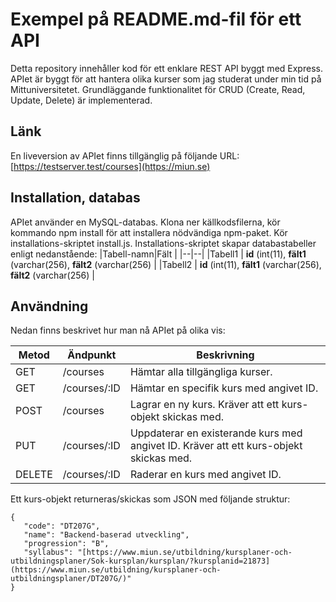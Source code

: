 # Exempel på README.md-fil för ett API
Detta repository innehåller kod för ett enklare REST API byggt med Express. APIet är byggt för att hantera olika kurser som jag studerat under min tid på Mittuniversitetet. 
Grundläggande funktionalitet för CRUD (Create, Read, Update, Delete) är implementerad.

## Länk
En liveversion av APIet finns tillgänglig på följande URL: [https://testserver.test/courses](https://miun.se) 

## Installation, databas
APIet använder en MySQL-databas.
Klona ner källkodsfilerna, kör kommando npm install för att installera nödvändiga npm-paket. Kör installations-skriptet install.js. 
Installations-skriptet skapar databastabeller enligt nedanstående:
|Tabell-namn|Fält  |
|--|--|
|Tabell1  | **id** (int(11), **fält1** (varchar(256), **fält2** (varchar(256)  |
|Tabell2  | **id** (int(11), **fält1** (varchar(256), **fält2** (varchar(256)  |

## Användning
Nedan finns beskrivet hur man nå APIet på olika vis:

|Metod  |Ändpunkt     |Beskrivning                                                                           |
|-------|-------------|--------------------------------------------------------------------------------------|
|GET    |/courses     |Hämtar alla tillgängliga kurser.                                                      |
|GET    |/courses/:ID|Hämtar en specifik kurs med angivet ID.                                               |
|POST   |/courses     |Lagrar en ny kurs. Kräver att ett kurs-objekt skickas med.                            |
|PUT    |/courses/:ID |Uppdaterar en existerande kurs med angivet ID. Kräver att ett kurs-objekt skickas med.|
|DELETE |/courses/:ID |Raderar en kurs med angivet ID.                                                       |

Ett kurs-objekt returneras/skickas som JSON med följande struktur:
```
{
   "code": "DT207G",
   "name": "Backend-baserad utveckling",
   "progression": "B",
   "syllabus": "[https://www.miun.se/utbildning/kursplaner-och-utbildningsplaner/Sok-kursplan/kursplan/?kursplanid=21873](https://www.miun.se/utbildning/kursplaner-och-utbildningsplaner/DT207G/)"
}
```

